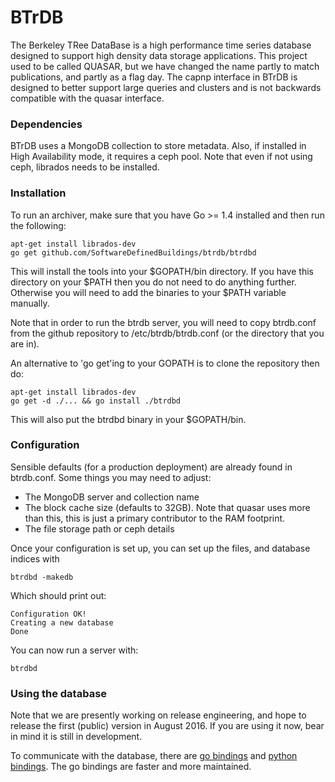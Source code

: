 BTrDB
=====

The Berkeley TRee DataBase is a high performance time series
database designed to support high density data storage applications.
This project used to be called QUASAR, but we have changed the name
partly to match publications, and partly as a flag day. The capnp interface
in BTrDB is designed to better support large queries and clusters and is not 
backwards compatible with the quasar interface.

### Dependencies

BTrDB uses a MongoDB collection to store metadata. Also, if installed in High Availability
mode, it requires a ceph pool. Note that even if not using ceph, librados needs to be 
installed.

### Installation

To run an archiver, make sure that you have Go >= 1.4 installed and then
run the following:

```
apt-get install librados-dev
go get github.com/SoftwareDefinedBuildings/btrdb/btrdbd
```

This will install the tools into your
$GOPATH/bin directory. If you have this directory on your $PATH then you do
not need to do anything further. Otherwise you will need to add the binaries
to your $PATH variable manually. 

Note that in order to run the btrdb server, you will need to copy btrdb.conf
from the github repository to /etc/btrdb/btrdb.conf (or the directory that
you are in).

An alternative to 'go get'ing to your GOPATH is to clone the repository then do:

```
apt-get install librados-dev
go get -d ./... && go install ./btrdbd
```

This will also put the btrdbd binary in your $GOPATH/bin.

### Configuration

Sensible defaults (for a production deployment) are already found in btrdb.conf. Some things you may need
to adjust:
 - The MongoDB server and collection name
 - The block cache size (defaults to 32GB). Note that quasar uses more than this, this is just
   a primary contributor to the RAM footprint.
 - The file storage path or ceph details

Once your configuration is set up, you can set up the files, and database indices with

```
btrdbd -makedb
```

Which should print out:
```
Configuration OK!
Creating a new database
Done
```

You can now run a server with:
```
btrdbd
```

### Using the database

Note that we are presently working on release engineering, and hope to release the first (public) version in August 2016. If you are using it now, bear in mind it is still in development.

To communicate with the database, there are [go bindings](https://github.com/SoftwareDefinedBuildings/btrdb-go) and [python bindings](https://github.com/SoftwareDefinedBuildings/btrdb-python). The go bindings are faster and more maintained.



